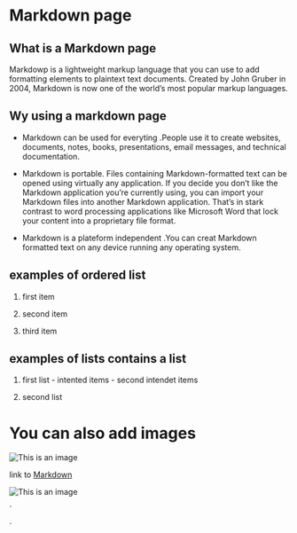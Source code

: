 # Markdown page
## What is a Markdown page



Markdowp is a lightweight markup language that you can use to add formatting elements to plaintext text documents. Created by John Gruber in 2004, Markdown is now one of the world’s most popular markup languages.

## Wy using a markdown page

- Markdown can be used for everyting .People use it to create websites, documents, notes, books, presentations, email messages, and technical documentation.

- Markdown is portable. Files containing Markdown-formatted text can be opened using virtually any application. If you decide you don’t like the Markdown application you’re currently using, you can import your Markdown files into another Markdown application. That’s in stark contrast to word processing applications like Microsoft Word that lock your content into a proprietary file format.

- Markdown is a plateform independent .You can creat Markdown formatted text on any device running any operating system.

## examples of ordered list

1. first item

2. second item

3. third item

## examples of lists contains a list

1. first list
         - intented items
         - second intendet items

2. second list

# You can also add images

![This is an image](https://c8.alamy.com/compfr/2bxethr/illustration-amusante-du-vecteur-singe-dans-un-dessin-amusant-de-style-dessin-anime-2bxethr.jpg)

link to [Markdown](markdown.md)

![This is an image](https://media4.giphy.com/media/eNkinmRoeqYhDvU476/giphy.gif?cid=ecf05e47wf719cts9gk4vjw7gbwv9bq1v6vqi7iu5umjnrlf&rid=giphy.gif&ct=g)

´
<script type ="text/javascript">
alert("hello");
</script>
´

